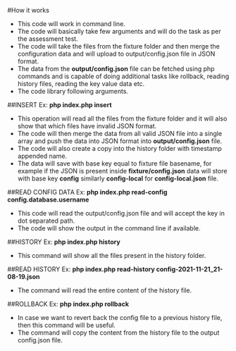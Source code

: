 #How it works
- This code will work in command line. 
- The code will basically take few arguments and will do the task as per the assessment test. 
- The code will take the files from the fixture folder and then merge the configuration data and will upload to output/config.json file in JSON format.
- The data from the **output/config.json** file can be fetched using php commands and is capable of doing additional tasks like rollback, reading history files, reading the key value data etc.
- The code library following arguments.

##INSERT
Ex: **php index.php insert**
- This operation will read all the files from the fixture folder and it will also show that which files have invalid JSON format.
- The code will then merge the data from all valid JSON file into a single array and push the data into JSON format into **output/config.json** file.
- The code will also create a copy into the history folder with timestamp appended name.
- The data will save with base key equal to fixture file basename, for example if the JSON is present inside **fixture/config.json** data will store with base key **config** similarly **config-local** for **config-local.json** file.

##READ CONFIG DATA
Ex: **php index.php read-config config.database.username**
- This code will read the output/config.json file and will accept the key in dot separated path.
- The code will show the output in the command line if available.

##HISTORY
Ex: **php index.php history**
- This command will show all the files present in the history folder.

##READ HISTORY
Ex: **php index.php read-history config-2021-11-21_21-08-19.json**
- The command will read the entire content of the history file.

##ROLLBACK
Ex: **php index.php rollback**
- In case we want to revert back the config file to a previous history file, then this command will be useful.
- The command will copy the content from the history file to the output config.json file.



